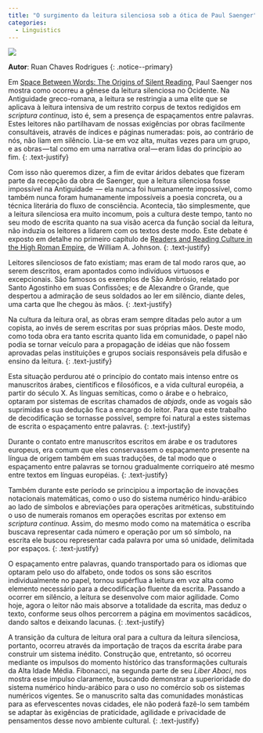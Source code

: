 ```yaml
---
title: "O surgimento da leitura silenciosa sob a ótica de Paul Saenger"
categories:
  - Linguistics
---
```


![](https://raw.githubusercontent.com/ruanchaves/ruanchaves.github.io/master/assets/images/alexander.png)

**Autor**: Ruan Chaves Rodrigues
{: .notice--primary}

Em [Space Between Words: The Origins of Silent Reading](https://www.sup.org/books/title/?id=683), Paul Saenger nos mostra como ocorreu a gênese da leitura silenciosa no Ocidente. Na Antiguidade greco-romana, 
a leitura se restringia a uma elite que se aplicava à leitura intensiva de um restrito corpus de textos redigidos em *scriptura continua*, isto é, sem a presença de 
espaçamentos entre palavras. Estes leitores não partilhavam de nossas exigências por obras facilmente consultáveis, através de índices e páginas numeradas: pois, 
ao contrário de nós, não liam em silêncio. Lia-se em voz alta, muitas vezes para um grupo, e as obras — tal como em uma narrativa oral — eram lidas do princípio ao fim.
{: .text-justify}


Com isso não queremos dizer, a fim de evitar áridos debates que fizeram parte da recepção da obra de Saenger, que a leitura silenciosa fosse impossível na Antiguidade  — 
ela nunca foi humanamente impossível, como também nunca foram humanamente impossíveis a poesia concreta, ou a técnica literária do fluxo de consciência. 
Acontecia, tão simplesmente, que a leitura silenciosa era muito incomum, pois a cultura deste tempo, tanto no seu modo de escrita quanto na sua visão acerca da 
função social da leitura, não induzia os leitores a lidarem com os textos deste modo. Este debate é exposto em detalhe no primeiro capítulo de [Readers and Reading Culture in the High Roman Empire](https://oxford.universitypressscholarship.com/view/10.1093/acprof:oso/9780195176407.001.0001/acprof-9780195176407), de William A. Johnson.
{: .text-justify}


Leitores silenciosos de fato existiam; mas eram de tal modo raros que, ao serem descritos, eram apontados como indivíduos virtuosos e excepcionais. São famosos 
os exemplos de São Ambrósio, relatado por Santo Agostinho em suas Confissões; e de Alexandre o Grande, que despertou a admiração de seus soldados ao ler em silêncio,
diante deles, uma carta que lhe chegou às mãos.
{: .text-justify}


Na cultura da leitura oral, as obras eram sempre ditadas pelo autor a um copista, ao invés de serem escritas por suas próprias mãos. Deste modo, como toda obra 
era tanto escrita quanto lida em comunidade, o papel não podia se tornar veículo para a propagação de idéias que não fossem aprovadas pelas instituições e grupos 
sociais responsáveis pela difusão e ensino da leitura.
{: .text-justify}

Esta situação perdurou até o princípio do contato mais intenso entre os manuscritos árabes, científicos e filosóficos, e a vida cultural européia, a partir do 
século X. As línguas semíticas, como o árabe e o hebraico, optaram por sistemas de escritas chamados de *abjads*, onde as vogais são suprimidas e sua dedução fica a 
encargo do leitor. Para que este trabalho de decodificação se tornasse possível, sempre foi natural a estes sistemas de escrita o espaçamento entre palavras.
{: .text-justify}

Durante o contato entre manuscritos escritos em árabe e os tradutores europeus, era comum que eles conservassem o espaçamento presente na língua de origem também 
em suas traduções, de tal modo que o espaçamento entre palavras se tornou gradualmente corriqueiro até mesmo entre textos em línguas européias.
{: .text-justify}

Também durante este período se principiou a importação de inovações notacionais matemáticas, como o uso do sistema numérico hindu-arábico ao lado de símbolos e 
abreviações para operações aritméticas, substituindo o uso de numerais romanos em operações escritas por extenso em *scriptura continua*. Assim, do mesmo modo 
como na matemática o escriba buscava representar cada número e operação por um só símbolo, na escrita ele buscou representar cada palavra por uma só unidade, 
delimitada por espaços. 
{: .text-justify}

O espaçamento entre palavras, quando transportado para os idiomas que optaram pelo uso do alfabeto, onde todos os sons são escritos individualmente no papel, 
tornou supérflua a leitura em voz alta como elemento necessário para a decodificação fluente da escrita. Passando a ocorrer em silêncio, a leitura se desenvolve 
com maior agilidade. Como hoje, agora o leitor não mais absorve a totalidade da escrita, mas deduz o texto, conforme seus olhos percorrem a página em 
movimentos sacádicos, dando saltos e deixando lacunas.
{: .text-justify}

A transição da cultura de leitura oral para a cultura da leitura silenciosa, portanto, ocorreu através da importação de traços da escrita árabe para construir um 
sistema inédito. Construção que, entretanto, só ocorreu mediante os impulsos do momento histórico das transformações culturais da Alta Idade Média. 
Fibonacci, na segunda parte de seu *Liber Abaci*, nos mostra esse impulso claramente, buscando demonstrar a superioridade do sistema numérico hindu-arábico 
para o uso no comércio sob os sistemas numéricos vigentes. Se o manuscrito salta das comunidades monásticas para as efervescentes novas cidades, ele não 
poderá fazê-lo sem também se adaptar às exigências de praticidade, agilidade e privacidade de pensamentos desse novo ambiente cultural.
{: .text-justify}
